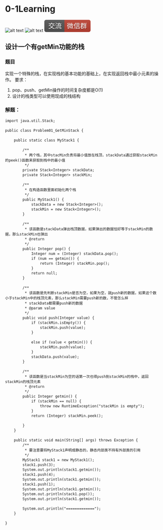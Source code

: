 # 0-1Learning

![alt text](../../static/common/svg/luoxiaosheng.svg "公众号")
![alt text](../../static/common/svg/luoxiaosheng_learning.svg "学习")
![alt text](../../static/common/svg/luoxiaosheng_wechat.svg "微信")

## 设计一个有getMin功能的栈

### 题目
实现一个特殊的栈，在实现栈的基本功能的基础上，在实现返回栈中最小元素的操作。
要求：
1. pop、push、getMin操作的时间复杂度都是O(1)
2. 设计的栈类型可以使用现成的栈结构

### 解题：
```
import java.util.Stack;

public class Problem01_GetMinStack {

	public static class MyStack1 {

		/**
		 * 两个栈，其中stacMin负责将最小值放在栈顶，stackData通过获取stackMin的peek()函数来获取到栈中的最小值
		 */
		private Stack<Integer> stackData;
		private Stack<Integer> stackMin;

		/**
		 * 在构造函数里面初始化两个栈
		 */
		public MyStack1() {
			stackData = new Stack<Integer>();
			stackMin = new Stack<Integer>();
		}

		/**
		 * 该函数是stackData弹出栈顶数据，如果弹出的数据恰好等于stackMin的数据，那么stackMin也弹出
		 * @return
		 */
		public Integer pop() {
			Integer num = (Integer) stackData.pop();
			if (num == getmin()) {
				return (Integer) stackMin.pop();
			}
			return null;
		}

		/**
		 * 该函数是先判断stackMin是否为空，如果为空，就push新的数据，如果这个数小于stackMin中的栈顶元素，那么stackMin需要push新的数，不管怎么样
		 * stackData都需要push新的数据
		 * @param value
		 */
		public void push(Integer value) {
			if (stackMin.isEmpty()) {
				stackMin.push(value);
			}

			else if (value < getmin()) {
				stackMin.push(value);
			}
			stackData.push(value);
		}

		/**
		 * 该函数是当stackMin为空的话第一次也得push到stackMin的栈中，返回stackMin的栈顶元素
		 * @return
		 */
		public Integer getmin() {
			if (stackMin == null) {
				throw new RuntimeException("stackMin is empty");
			}
			return (Integer) stackMin.peek();

		}
	}

	public static void main(String[] args) throws Exception {
		/**
		 * 要注意要将MyStack1声明成静态的，静态内部类不持有外部类的引用
		 */
		MyStack1 stack1 = new MyStack1();
		stack1.push(3);
		System.out.println(stack1.getmin());
		stack1.push(4);
		System.out.println(stack1.getmin());
		stack1.push(1);
		System.out.println(stack1.getmin());
		System.out.println(stack1.pop());
		System.out.println(stack1.getmin());

		System.out.println("=============");
	}

}

```
